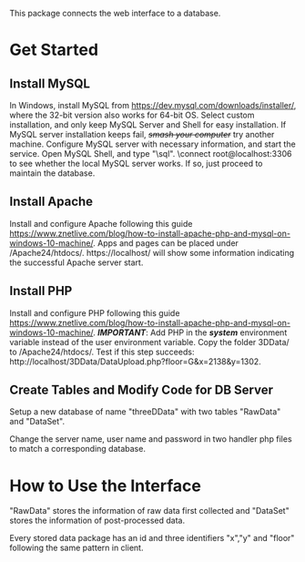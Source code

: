 This package connects the web interface to a database.


# Get Started

## Install MySQL

In Windows, install MySQL from https://dev.mysql.com/downloads/installer/, where the 32-bit version also works for 64-bit OS.
Select custom installation, and only keep MySQL Server and Shell for easy installation.
If MySQL server installation keeps fail, *~~smash your computer~~* try another machine.
Configure MySQL server with necessary information, and start the service.
Open MySQL Shell, and type "\sql".
\connect root@localhost:3306 to see whether the local MySQL server works.
If so, just proceed to maintain the database.

## Install Apache

Install and configure Apache following this guide https://www.znetlive.com/blog/how-to-install-apache-php-and-mysql-on-windows-10-machine/.
Apps and pages can be placed under /Apache24/htdocs/.
https://localhost/ will show some information indicating the successful Apache server start.

## Install PHP

Install and configure PHP following this guide https://www.znetlive.com/blog/how-to-install-apache-php-and-mysql-on-windows-10-machine/.
**_IMPORTANT_**: Add PHP in the **_system_** environment variable instead of the user environment variable.
Copy the folder 3DData/ to /Apache24/htdocs/.
Test if this step succeeds: http://localhost/3DData/DataUpload.php?floor=G&x=2138&y=1302.


## Create Tables and Modify Code for DB Server

Setup a new database of name "threeDData" with two tables "RawData" and "DataSet".

Change the server name, user name and password in two handler php files to match a corresponding database.


# How to Use the Interface

"RawData" stores the information of raw data first collected and "DataSet" stores the information of post-processed data.

Every stored data package has an id and three identifiers "x","y" and "floor" following the same pattern in client.
